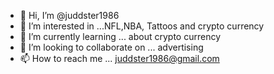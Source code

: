 - 👋 Hi, I’m @juddster1986
- 👀 I’m interested in ...NFL,NBA, Tattoos and crypto currency
- 🌱 I’m currently learning ... about crypto currency
- 💞️ I’m looking to collaborate on ... advertising
- 📫 How to reach me ... juddster1986@gmail.com

<!---
juddster1986/juddster1986 is a ✨ special ✨ repository because its `README.md` (this file) appears on your GitHub profile.
You can click the Preview link to take a look at your changes.
--->
